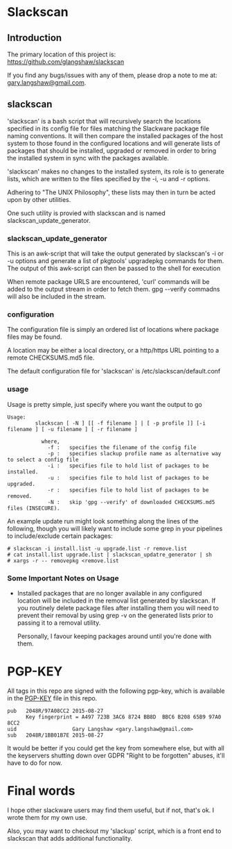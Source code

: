 # Slackscan

## Introduction

The primary location of this project is:
https://github.com/glangshaw/slackscan

If you find any bugs/issues with any of them, please drop a note
to me at: gary.langshaw@gmail.com.

## slackscan

'slackscan' is a bash script that will recursively search the
locations specified in its config file for files matching the
Slackware package file naming conventions.  It will then compare the
installed packages of the host system to those found in the configured
locations and will generate lists of packages that should be
installed, upgraded or removed in order to bring the installed system
in sync with the packages available.

'slackscan' makes no changes to the installed system, its role is to
generate lists, which are written to the files specified by the -i, -u
and -r options.

Adhering to "The UNIX Philosophy", these lists may then in turn be
acted upon by other utilities.

One such utility is provied with slackscan and is named
slackscan_update_generator.

### slackscan_update_generator

This is an awk-script that will take the output generated by
slackscan's -i or -u options and generate a list of pkgtools'
upgradepkg commands for them.  The output of this awk-script can then
be passed to the shell for execution

When remote package URLS are encountered, 'curl' commands will be
added to the output stream in order to fetch them.  gpg --verify
commadns will also be included in the stream.

### configuration

The configuration file is simply an ordered list of locations where
package files may be found.

A location may be either a local directory, or a http/https URL
pointing to a remote CHECKSUMS.md5 file.

The default configuration file for 'slackscan' is /etc/slackscan/default.conf

### usage

Usage is pretty simple, just specify where you want the output to go
```
Usage:
         slackscan [ -N ] [[ -f filename ] | [ -p profile ]] [-i filename ] [ -u filename ] [ -r filename ] 

           where, 
             -f :   specifies the filename of the config file
             -p :   specifies slackup profile name as alternative way to select a config file
             -i :   specifies file to hold list of packages to be installed. 
             -u :   specifies file to hold list of packages to be upgraded. 
             -r :   specifies file to hold list of packages to be removed. 
             -N :   skip 'gpg --verify' of downloaded CHECKSUMS.md5 files (INSECURE). 
```

An example update run might look something along the lines of the
following, though you will likely want to include some grep in your
pipelines to include/exclude certain packages:
```
# slackscan -i install.list -u upgrade.list -r remove.list
# cat install.list upgrade.list | slackscan_updatre_generator | sh
# xargs -r -- removepkg <remove.list
```


### Some Important Notes on Usage

  - Installed packages that are no longer available in any configured
    location will be included in the removal list generated by slackscan.
    If you routinely delete package files after installing them you
    will need to prevent their removal by using grep -v on the generated
    lists prior to passing it to a removal utility.

    Personally, I favour keeping packages around until you're done with
    them.

# PGP-KEY

All tags in this repo are signed with the following pgp-key, which is
available in the [PGP-KEY](PGP-KEY) file in this repo.
```
pub   2048R/97A08CC2 2015-08-27
      Key fingerprint = A497 723B 3AC6 8724 BB8D  BBC6 B208 65B9 97A0 8CC2
uid                  Gary Langshaw <gary.langshaw@gmail.com>
sub   2048R/1BB01B7E 2015-08-27
```

It would be better if you could get the key from somewhere else, but
with all the keyservers shutting down over GDPR "Right to be
forgotten" abuses, it'll have to do for now.


# Final words

I hope other slackware users may find them useful, but if not, that's
ok.  I wrote them for my own use.

Also, you may want to checkout my 'slackup' script, which is a front
end to slackscan that adds additional functionality.
